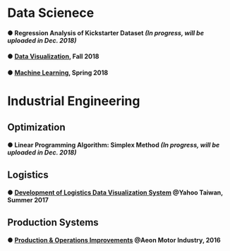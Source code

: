 # Data Scienece 

#### ● Regression Analysis of Kickstarter Dataset  *(In progress, will be uploaded in Dec. 2018)*

#### ● [Data Visualization](https://github.com/ycc3041/Data-Visualization), Fall 2018

#### ● [Machine Learning](https://github.com/ycc3041/Machine-Learning), Spring 2018


# Industrial Engineering 
## Optimization 
#### ● Linear Programming Algorithm: Simplex Method  *(In progress, will be uploaded in Dec. 2018)*

## Logistics 
#### ● [Development of Logistics Data Visualization System](https://github.com/ycc3041/All-Projects-List/blob/master/Development%20of%20Logistics%20Data%20Visualization%20System.pdf) @Yahoo Taiwan, Summer 2017

## Production Systems
#### ● [Production & Operations Improvements](https://github.com/ycc3041/All-Projects-List/blob/master/Production%20%26%20Operations%20Improvements.pdf) @Aeon Motor Industry, 2016
